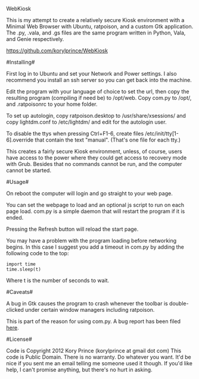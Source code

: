 WebKiosk

This is my attempt to create a relatively secure Kiosk environment with a Minimal Web Browser with Ubuntu, ratpoison, and a custom Gtk application.
The .py, .vala, and .gs files are the same program written in Python, Vala, and Genie respectively.

https://github.com/korylprince/WebKiosk

#Installing#

First log in to Ubuntu and set your Network and Power settings. I also recommend you install an ssh server so you can get back into the machine.

Edit the program with your language of choice to set the url, then copy the resulting program (compiling if need be) to /opt/web.
Copy com.py to /opt/, and .ratpoisonrc to your home folder.

To set up autologin, copy ratpoison.desktop to /usr/share/xsessions/ and copy lightdm.conf to /etc/lightdm/ and edit for the autologin user.

To disable the ttys when pressing Ctrl+F1-6, create files /etc/init/tty[1-6].override that contain the text "manual". (That's one file for each tty.)

This creates a fairly secure Kiosk environment, unless, of course, users have access to the power where they could get access to recovery mode with Grub. Besides that no commands cannot be run, and the computer cannot be started.

#Usage#

On reboot the computer will login and go straight to your web page.

You can set the webpage to load and an optional js script to run on each page load. com.py is a simple daemon that will restart the program if it is ended.

Pressing the Refresh button will reload the start page.

You may have a problem with the program loading before networking begins. In this case I suggest you add a timeout in com.py by adding the following code to the top:

    import time
    time.sleep(t)

Where t is the number of seconds to wait.

#Caveats#

A bug in Gtk causes the program to crash whenever the toolbar is double-clicked under certain window managers including ratpoison.

This is part of the reason for using com.py. A bug report has been filed [here](https://bugzilla.gnome.org/showb_ug.cgi?id=679468).

#License#

Code is Copyright 2012 Kory Prince (korylprince at gmail dot com)
This code is Public Domain. There is no warranty. Do whatever you want. It'd be nice if you sent me an email telling me someone used it though.
If you'd like help, I can't promise anything, but there's no hurt in asking.
